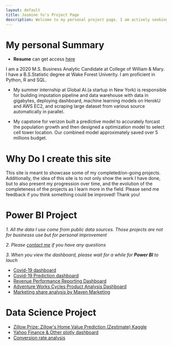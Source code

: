 ```yaml
---
layout: default
title: Jasmine Yu's Project Page
description: Welcome to my personal project page. I am actively seeking full-time opportunity as data analyst. If you have a position, please reach me at wqeqsada2131@gmail.com
---
```

# My personal Summary 
- **Resume** can get access [here](/Jasmine_Resume.docx)


I am a 2020 M.S. Business Analytic Candidate at College of William & Mary. I have a B.S.Statistic degree at Wake Forest Univerity. I am proficient in Python, R and SQL. 

- My summer internship at Global AI.(a startup in New York) is responsible for building imputation pipeline and data warehouse with data in gigabytes, deploying dashboard, machine learning models on HerokU and AWS EC2, and scraping large dataset from various source automatically in parallel. 

- My capstone for verizon built a predictive model to accurately forcast the population growth and then designed a optimization model to select cell tower location. Our combined model approximately saved over 5 millions budget. 

# Why Do I create this site 

This site is meant to showcase some of my completed/on-going projects. Additionally, the idea of this site is to not only show the work I have done, but to also present my progression over time, and the evolution of the completeness of the projects as I learn more in the field. Please send me feedback if you think something could be improved! Thank you!

# Power BI Project
*1. All the data I use come from public data sources. Those projects are not for businesss use but for personal improvement*

*2. Please [contact me](jasmineyu113@gmail.com) if you have any questions*

*3. When you view the dashboard, please wait for a while for **Power BI** to lauch*


- [Covid-19 dashboard](https://app.powerbi.com/view?r=eyJrIjoiZjNlMWIwNjItYjk2My00ZWI0LWE0MTAtZDYyNDYxNmM4Y2RmIiwidCI6ImI5M2NiYzNlLTY2MWQtNDA1OC04NjkzLWE4OTdiOTI0YjhkNyIsImMiOjF9&pageName=ReportSection)
- [Covid-19 Prediction dashboard](https://app.powerbi.com/view?r=eyJrIjoiZDVjYmRjMGYtMTQwNi00NDRjLWIwMzgtMjRjNWQxN2Y5OTg1IiwidCI6ImI5M2NiYzNlLTY2MWQtNDA1OC04NjkzLWE4OTdiOTI0YjhkNyIsImMiOjF9)
- [Revenue Performance Reporting Dashboard](https://app.powerbi.com/view?r=eyJrIjoiOTZjOGI4NDItMDUxNS00ODIzLTgzY2QtMWJjMmE3OTlmMDRmIiwidCI6ImI5M2NiYzNlLTY2MWQtNDA1OC04NjkzLWE4OTdiOTI0YjhkNyIsImMiOjF9&pageName=ReportSection)
- [Adventure Works Cycles Product Analysis Dashboard](https://app.powerbi.com/view?r=eyJrIjoiNjYxZmE2N2QtMTM4Mi00YTVkLTlmNTAtYzc4ZjU3ZGJmZTE0IiwidCI6ImI5M2NiYzNlLTY2MWQtNDA1OC04NjkzLWE4OTdiOTI0YjhkNyIsImMiOjF9)
- [Marketing share analysis by Maven Marketing](https://app.powerbi.com/view?r=eyJrIjoiZjc4ZDI5ODYtN2VmZC00ZWNlLWEzMDEtOGM5MTg1ODZhY2I4IiwidCI6ImI5M2NiYzNlLTY2MWQtNDA1OC04NjkzLWE4OTdiOTI0YjhkNyIsImMiOjF9)

#  Data Science Project 
- [Zillow Prize: Zillow's Home Value Prediction (Zestimate) Kaggle](/tp2/index.md)
- [Yahoo Finance & Other plotly dashboard](/Plotly_dash/README.md)
- [Conversion rate analysis](https://github.com/Jasminejump/jasminejump.github.io/blob/master/Conversion/Conversion%20Rate%20Analysis%20Task.ipynb)

